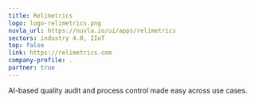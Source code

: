 ```yaml
---
title: Relimetrics
logo: logo-relimetrics.png
nuvla_url: https://nuvla.io/ui/apps/relimetrics
sectors: industry 4.0, IIoT
top: false
link: https://relimetrics.com
company-profile: .
partner: true
---
```


AI-based quality audit and process control made easy across use cases.
